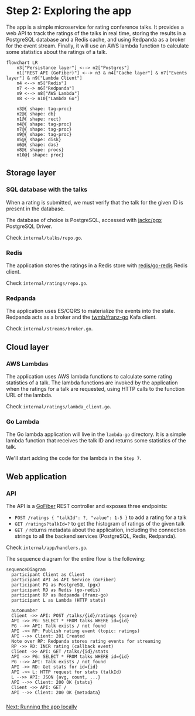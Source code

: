 # Step 2: Exploring the app

The app is a simple microservice for rating conference talks. It provides a web API to track the ratings of the talks in real time, storing the results in a PostgreSQL database and a Redis cache, and using Redpanda as a broker for the event stream. Finally, it will use an AWS lambda function to calculate some statistics about the ratings of a talk.

```mermaid
flowchart LR
    n3["Persistance layer"] <--> n2["Postgres"]
    n1["REST API (GoFiber)"] <--> n3 & n4["Cache layer"] & n7["Events layer"] & n9["Lambda Client"]
    n4 <--> n5["Redis"]
    n7 <--> n6["Redpanda"]
    n9 <--> n8["AWS Lambda"]
    n8 <--> n10["Lambda Go"]

    n3@{ shape: tag-proc}
    n2@{ shape: db}
    n1@{ shape: rect}
    n4@{ shape: tag-proc}
    n7@{ shape: tag-proc}
    n9@{ shape: tag-proc}
    n5@{ shape: disk}
    n6@{ shape: das}
    n8@{ shape: procs}
    n10@{ shape: proc}
```

## Storage layer

### SQL database with the talks

When a rating is submitted, we must verify that the talk for the given ID is present in the database.

The database of choice is PostgreSQL, accessed with [jackc/pgx](https://github.com/jackc/pgx) PostgreSQL Driver.

Check `internal/talks/repo.go`.

### Redis

The application stores the ratings in a Redis store with [redis/go-redis](https://github.com/redis/go-redis) Redis client.

Check `internal/ratings/repo.go`.

### Redpanda

The application uses ES/CQRS to materialize the events into the state. Redpanda acts as a broker and the [twmb/franz-go](https://github.com/twmb/franz-go) Kafa client.

Check `internal/streams/broker.go`.

## Cloud layer

### AWS Lambdas

The application uses AWS lambda functions to calculate some rating statistics of a talk. The lambda functions are invoked by the application when the ratings for a talk are requested, using HTTP calls to the function URL of the lambda.

Check `internal/ratings/lambda_client.go`.

### Go Lambda

The Go lambda application will live in the `lambda-go` directory. It is a simple lambda function that receives the talk ID and returns some statistics of the talk.

We'll start adding the code for the lambda in the `Step 7`.

## Web application

### API

The API is a [GoFiber](https://gofiber.io/) REST controller and exposes three endpoints:

* `POST /ratings { "talkId": ?, "value": 1-5 }` to add a rating for a talk
* `GET /ratings?talkId=?` to get the histogram of ratings of the given talk
* `GET /` returns metadata about the application, including the connection strings to all the backend services (PostgreSQL, Redis, Redpanda).

Check `internal/app/handlers.go`.

The sequence diagram for the entire flow is the following:

```mermaid
sequenceDiagram
  participant Client as Client
  participant API as API Service (GoFiber)
  participant PG as PostgreSQL (pgx)
  participant RD as Redis (go-redis)
  participant RP as Redpanda (franz-go)
  participant L as Lambda (HTTP stats)

  autonumber
  Client ->> API: POST /talks/{id}/ratings {score}
  API ->> PG: SELECT * FROM talks WHERE id={id}
  PG -->> API: Talk exists / not found
  API ->> RP: Publish rating event (topic: ratings)
  API -->> Client: 201 Created
  Note over RP: Redpanda stores rating events for streaming
  RP ->> RD: INCR rating (callback event)
  Client ->> API: GET /talks/{id}/stats
  API ->> PG: SELECT * FROM talks WHERE id={id}
  PG -->> API: Talk exists / not found
  API ->> RD: Get stats for id={id}
  API ->> L: HTTP request for stats (talkId)
  L -->> API: JSON {avg, count, ...}
  API -->> Client: 200 OK {stats}
  Client ->> API: GET /
  API -->> Client: 200 OK {metadata}
```

### 
[Next: Running the app locally](step-3-running-the-app-locally.md)
